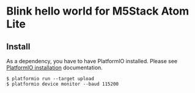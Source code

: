 # Blink hello world for M5Stack Atom Lite

## Install

As a dependency, you have to have PlatformIO installed. Please see [PlatformIO installation] documentation.

```
$ platformio run --target upload
$ platformio device monitor --baud 115200
```

[PlatformIO installation]: http://docs.platformio.org/en/latest/installation.html
